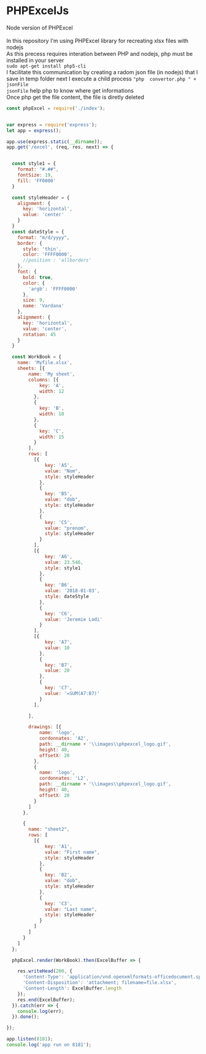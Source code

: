 # PHPExcelJs
Node version of PHPExcel
<br/><br/>
In this repository I'm using PHPExcel library for recreating xlsx files with nodejs
<br/>
As this precess requires interation between PHP and nodejs, php must be installed in your server <br/>
```sudo apt-get install php5-cli```
<br>
I facilitate this communication by creating a radom json file (in nodejs) that I save in temp folder next I execute a child process ```"php  convertor.php " + jsonFile```
<br> ```jsonFile``` help php to know where get informations
<br> Once php get the file content, the file is diretly deleted
<br/>
```js
const phpExcel = require('./index');


var express = require('express');
let app = express();

app.use(express.static(__dirname));
app.get('/excel', (req, res, next) => {


  const style1 = {
    format: "#.##",
    fontSize: 19,
    fill: 'FF0000'
  }

  const styleHeader = {
    alignment: {
      key: 'horizontal',
      value: 'center'
    }
  }
  const dateStyle = {
    format: "m/d/yyyy",
    border: {
      style: 'thin',
      color: 'FFFF0000',
      //position : 'allborders'
    },
    font: {
      bold: true,
      color: {
        'argb': 'FFFF0000'
      },
      size: 9,
      name: 'Vardana'
    },
    alignment: {
      key: 'horizontal',
      value: 'center',
      rotation: 45
    }
  }

  const WorkBook = {
    name: 'Myfile.xlsx',
    sheets: [{
        name: 'My sheet',
        columns: [{
            key: 'A',
            width: 12
          },
          {
            key: 'B',
            width: 10
          },
          {
            key: 'C',
            width: 15
          }
        ],
        rows: [
          [{
              key: 'A5',
              value: "Nom",
              style: styleHeader
            },
            {
              key: 'B5',
              value: "dob",
              style: styleHeader
            },
            {
              key: 'C5',
              value: "prenom",
              style: styleHeader
            }
          ],
          [{
              key: 'A6',
              value: 23.546,
              style: style1
            },
            {
              key: 'B6',
              value: '2018-01-03',
              style: dateStyle
            },
            {
              key: 'C6',
              value: 'Jeremie Lodi'
            }
          ],
          [{
              key: 'A7',
              value: 10
            },
            {
              key: 'B7',
              value: 20
            },
            {
              key: 'C7',
              value: '=SUM(A7:B7)'
            }
          ],

        ],

        drawings: [{
            name: 'logo',
            cordonnates: 'A2',
            path: __dirname + '\\images\\phpexcel_logo.gif',
            height: 40,
            offsetX: 20
          },
          {
            name: 'logo',
            cordonnates: 'L2',
            path: __dirname + '\\images\\phpexcel_logo.gif',
            height: 40,
            offsetX: 20
          }
        ]
      },

      {
        name: "sheet2",
        rows: [
          [{
              key: 'A1',
              value: "First name",
              style: styleHeader
            },
            {
              key: 'B2',
              value: "dob",
              style: styleHeader
            },
            {
              key: 'C3',
              value: "Last name",
              style: styleHeader
            }
          ]
        ]
      }
    ]
  };

  phpExcel.render(WorkBook).then(ExcelBuffer => {

    res.writeHead(200, {
      'Content-Type': 'application/vnd.openxmlformats-officedocument.spreadsheetml.sheet',
      'Content-Disposition': 'attachment; filename=file.xlsx',
      'Content-Length': ExcelBuffer.length
    });
    res.end(ExcelBuffer);
  }).catch(err => {
    console.log(err);
  }).done();

});

app.listen(8181);
console.log('app run on 8181');
```